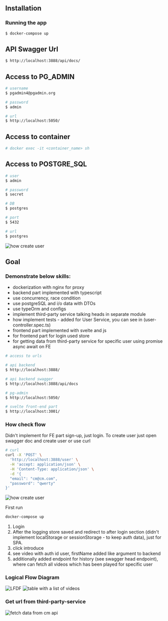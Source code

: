 ## Installation

### Running the app

```bash
$ docker-compose up
```

## API Swagger Url
```bash
$ http://localhost:3888/api/docs/
```

## Access to PG_ADMIN

```bash
# username
$ pgadmin4@pgadmin.org

# password
$ admin

# url
$ http://localhost:5050/
```

## Access to container
```bash
# docker exec -it <container_name> sh
```
## Access to POSTGRE_SQL

```bash
# user
$ admin

# password
$ secret

# DB
$ postgres

# port
$ 5432

# url
$ postgres
```
![how create user](create_user.png)
## Goal
### Demonstrate below skills:

* dockerization with nginx for proxy
* backend part implemented with typescript 
* use concurrency, race condition
* use postgreSQL and i/o data with DTOs
* use typeOrm and configs
* implement third-party service talking heads in separate module
* how implement tests - added for User Service, you can see in (user-controller.spec.ts)
* frontend part implemented with svelte and js
* for frontend part for login used store
* for getting data from third-party service for specific user using promise async await on FE
```bash
# access to urls

# api backend
$ http://localhost:3888/

# api backend swagger
$ http://localhost:3888/api/docs

# pg-admin
$ http://localhost:5050/

# svelte front-end part
$ http://localhost:3001/
```
### How check flow

Didn't implement for FE part sign-up, just login. To create user just open swagger doc and create user or use curl
```bash
# curl
curl -X 'POST' \
  'http://localhost:3888/user' \
  -H 'accept: application/json' \
  -H 'Content-Type: application/json' \
  -d '{
  "email": "cm@cm.com",
  "password": "qwerty"
}'
```
![how create user](create_user.png)

First run 
```bash
docker-compose up
```
1. Login
2. After the logging store saved and redirect to after login section (didn't implement localStorage or sessionStorage - to keep auth data), just for SPA.
3. click introduce
4. see video with auth id user, firstName added like argument to backend
5. additionally added endpoint for history (see swagger head endpoint), where can fetch all videos which has been played for specific user

### Logical Flow Diagram
![LFDF](lfdf.png)
![table with a list of videos](head_table.png)


### Get url from third-party-service
![fetch data from cm api](videos.png)
